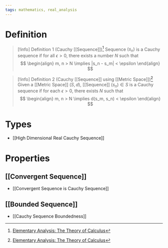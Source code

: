 ```yaml
---
tags: mathematics, real_analysis
---
```


# Definition

> [!info] Definition 1 (Cauchy [[Sequence]])[^1]
> Sequence $(s_n)$ is a Cauchy sequence if for all $\epsilon > 0$, there exists a number $N$ such that
> $$
> \begin{align}
> m, n > N \implies |s_n - s_m| < \epsilon
> \end{align}
> $$

> [!info] Definition 2 (Cauchy [[Sequence]] using [[Metric Space]])[^2]
> Given a [[Metric Space]] $(S, d)$, [[Sequence]] $(s_n) \in S$ is a Cauchy sequence if for each $\epsilon > 0$, there exists $N$ such that
> $$
> \begin{align}
> m, n > N \implies d(s_m, s_n) < \epsilon
> \end{align}
> $$

# Types
- [[High Dimensional Real Cauchy Sequence]]

# Properties
## [[Convergent Sequence]]
- [[Convergent Sequence is Cauchy Sequence]]

## [[Bounded Sequence]]
- [[Cauchy Sequence Boundedness]]

[^1]: [Elementary Analysis: The Theory of Calculus](zotero://open-pdf/library/items/GUY2WR3V?page=74)
[^2]: [Elementary Analysis: The Theory of Calculus](zotero://open-pdf/library/items/GUY2WR3V?page=97)